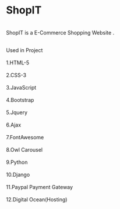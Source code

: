 # ShopIT

<br>ShopIT is a E-Commerce Shopping Website .</br>

<br>Used in Project</br>
<br>1.HTML-5</br>
<br>2.CSS-3</br>
<br>3.JavaScript</br>
<br>4.Bootstrap </br>
<br>5.Jquery</br>
<br>6.Ajax</br>
<br>7.FontAwesome</br>
<br>8.Owl Carousel</br>
<br>9.Python</br>
<br>10.Django</br>
<br>11.Paypal Payment Gateway</br>
<br>12.Digital Ocean(Hosting)</br>